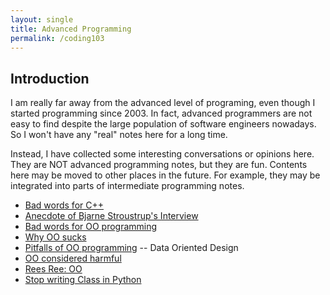 ```yaml
---
layout: single
title: Advanced Programming
permalink: /coding103
---
```


## Introduction

I am really far away from the advanced level of programing, even though I started programming since 2003. In fact, advanced programmers are not easy to find despite the large population of software engineers nowadays. So I won't have any "real" notes here for a long time. 

Instead, I have collected some interesting conversations or opinions here. They are NOT advanced programming notes, but they are fun. Contents here may be moved to other places in the future. For example, they may be integrated into parts of intermediate programming notes.

- [Bad words for C++](http://harmful.cat-v.org/software/c++/)
- [Anecdote of Bjarne Stroustrup's Interview](http://harmful.cat-v.org/software/c++/I_did_it_for_you_all)
- [Bad words for OO programming](http://harmful.cat-v.org/software/OO_programming/)
- [Why OO sucks](http://harmful.cat-v.org/software/OO_programming/why_oo_sucks)
- [Pitfalls of OO programming](http://harmful.cat-v.org/software/OO_programming/_pdf/Pitfalls_of_Object_Oriented_Programming_GCAP_09.pdf) -- Data Oriented Design
- [OO considered harmful](http://www.iwriteiam.nl/AoP_OOCH.html)
- [Rees Ree: OO](http://www.paulgraham.com/reesoo.html)
- [Stop writing Class in Python](http://pyvideo.org/pycon-us-2012/stop-writing-classes.html)
